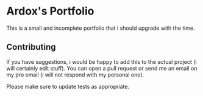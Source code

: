 # Ardox's Portfolio

This is a small and incomplete portfolio that i should upgrade with the time.

## Contributing

If you have suggestions, i would be happy to add this to the actual project (i will certainly edit stuff). 
You can open a pull request or send me an email on my pro email (i will not respond with my personal one).

Please make sure to update tests as appropriate.
